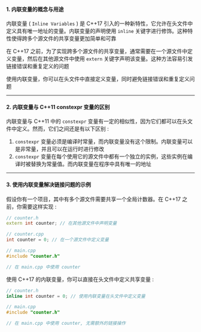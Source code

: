 #### 1. 内联变量的概念与用途

内联变量 ( `Inline Variables` ) 是 C++17 引入的一种新特性，它允许在头文件中定义具有唯一地址的变量。内联变量的声明使用 `inline` 关键字进行修饰。这种特性使得跨多个源文件的共享变量更加简单和可靠

在 C++17 之前，为了实现跨多个源文件的共享变量，通常需要在一个源文件中定义变量，然后在其他源文件中使用 `extern` 关键字声明该变量。这种方法容易引发链接错误和重复定义的问题

使用内联变量，你可以在头文件中直接定义变量，同时避免链接错误和重复定义问题


---
#### 2. 内联变量与 C++11 constexpr 变量的区别

内联变量与 C++11 中的 `constexpr` 变量有一定的相似性，因为它们都可以在头文件中定义。然而，它们之间还是有以下区别 : 

1. `constexpr` 变量必须是编译时常量，而内联变量没有这个限制。内联变量可以是非常量，并且可以在运行时进行修改
2. `constexpr` 变量在每个使用它的源文件中都有一个独立的实例，这些实例在编译时被替换为常量值。而内联变量在程序中具有唯一的地址

---
#### 3. 使用内联变量解决链接问题的示例

假设你有一个项目，其中有多个源文件需要共享一个全局计数器。在 C++17 之前，你需要这样实现 :
```cpp
// counter.h
extern int counter; // 在其他源文件中声明变量

// counter.cpp
int counter = 0; // 在一个源文件中定义变量

// main.cpp
#include "counter.h"

// 在 main.cpp 中使用 counter
```

使用 C++17 的内联变量，你可以直接在头文件中定义共享变量 : 
```cpp
// counter.h
inline int counter = 0; // 使用内联变量在头文件中定义变量

// main.cpp
#include "counter.h"

// 在 main.cpp 中使用 counter, 无需额外的链接操作
```

